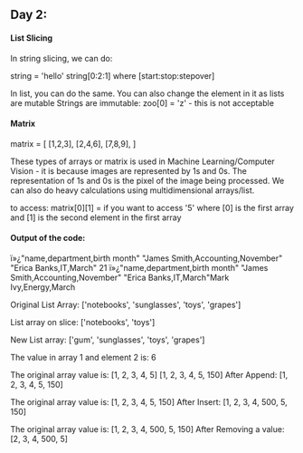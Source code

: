 ## Day 2:

#### List Slicing

In string slicing, we can do:

string = 'hello'
string[0:2:1] where [start:stop:stepover]

In list, you can do the same. You can also change the element in it as lists are mutable
Strings are immutable:
zoo[0] = 'z' - this is not acceptable


#### Matrix

matrix = [
    [1,2,3],
    [2,4,6],
    [7,8,9],
]

These types of arrays or matrix is used in Machine Learning/Computer Vision - it is because images are represented by 1s and 0s.
The representation of 1s and 0s is the pixel of the image being processed.
We can also do heavy calculations using multidimensional arrays/list.

to access:
matrix[0][1] = if you want to access '5'
where [0] is the first array and [1] is the second element in the first array

#### Output of the code:

ï»¿"name,department,birth month"
"James Smith,Accounting,November"
"Erica Banks,IT,March"
21
ï»¿"name,department,birth month"
"James Smith,Accounting,November"
"Erica Banks,IT,March"Mark Ivy,Energy,March

Original List Array: ['notebooks', 'sunglasses', 'toys', 'grapes']

List array on slice: ['notebooks', 'toys']

New List array: ['gum', 'sunglasses', 'toys', 'grapes']

The value in array 1 and element 2 is: 6

The original array value is: [1, 2, 3, 4, 5]
[1, 2, 3, 4, 5, 150]
After Append: [1, 2, 3, 4, 5, 150]

The original array value is: [1, 2, 3, 4, 5, 150]
After Insert: [1, 2, 3, 4, 500, 5, 150]

The original array value is: [1, 2, 3, 4, 500, 5, 150]
After Removing a value: [2, 3, 4, 500, 5]